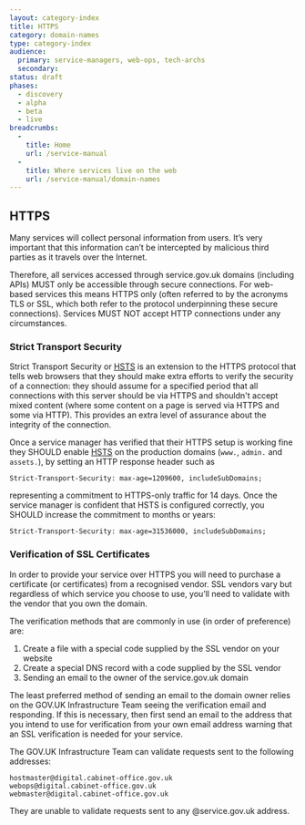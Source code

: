 ```yaml
---
layout: category-index
title: HTTPS
category: domain-names
type: category-index
audience:
  primary: service-managers, web-ops, tech-archs
  secondary:
status: draft
phases:
  - discovery
  - alpha
  - beta
  - live
breadcrumbs:
  -
    title: Home
    url: /service-manual
  -
    title: Where services live on the web
    url: /service-manual/domain-names
---
```


## HTTPS

Many services will collect personal information from users. It’s very important that this information can’t be
intercepted by malicious third parties as it travels over the Internet.

Therefore, all services accessed through service.gov.uk domains (including APIs) MUST only be accessible through
secure connections. For web-based services this means HTTPS only (often referred to by the acronyms TLS or SSL,
which both refer to the protocol underpinning these secure connections). Services MUST NOT accept HTTP connections
under any circumstances.

### Strict Transport Security

Strict Transport Security or [HSTS](https://en.wikipedia.org/wiki/HTTP_Strict_Transport_Security) is an extension
to the HTTPS protocol that tells web browsers that they should make extra efforts to verify the security of a
connection: they should assume for a specified period that all connections with this server should be via HTTPS
and shouldn't accept mixed content (where some content on a page is served via HTTPS and some via HTTP). This
provides an extra level of assurance about the integrity of the connection.

Once a service manager has verified that their HTTPS setup is working fine they SHOULD enable
[HSTS](https://en.wikipedia.org/wiki/HTTP_Strict_Transport_Security) on the production domains (`www.`, `admin.`
and `assets.`), by setting an HTTP response header such as

    Strict-Transport-Security: max-age=1209600, includeSubDomains;

representing a commitment to HTTPS-only traffic for 14 days. Once the service manager is confident that HSTS
is configured correctly, you SHOULD increase the commitment to months or years:

    Strict-Transport-Security: max-age=31536000, includeSubDomains;

### Verification of SSL Certificates

In order to provide your service over HTTPS you will need to purchase a certificate (or certificates) from a
recognised vendor. SSL vendors vary but regardless of which service you choose to use, you’ll need to validate
with the vendor that you own the domain.

The verification methods that are commonly in use (in order of preference) are:

1. Create a file with a special code supplied by the SSL vendor on your website
2. Create a special DNS record with a code supplied by the SSL vendor
3. Sending an email to the owner of the service.gov.uk domain

The least preferred method of sending an email to the domain owner relies on the GOV.UK Infrastructure Team
seeing the verification email and responding. If this is necessary, then first send an email to the address that
you intend to use for verification from your own email address warning that an SSL verification is needed for
your service.

The GOV.UK Infrastructure Team can validate requests sent to the following addresses:

    hostmaster@digital.cabinet-office.gov.uk
    webops@digital.cabinet-office.gov.uk
    webmaster@digital.cabinet-office.gov.uk

They are unable to validate requests sent to any @service.gov.uk address.
